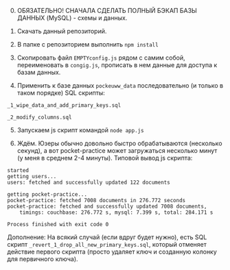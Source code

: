 0) ОБЯЗАТЕЛЬНО! СНАЧАЛА СДЕЛАТЬ ПОЛНЫЙ БЭКАП БАЗЫ ДАННЫХ (MySQL) - схемы и данных.

1) Скачать данный репозиторий.

2) В папке с репозиторием выполнить `npm install`

3) Скопировать файл `EMPTYconfig.js` рядом с самим собой, переименовать в `congig.js`, прописать в нем данные для доступа к базам данных.

4) Применить к базе данных `pockeuww_data` последовательно (и только в таком порядке) SQL скрипты:

`_1_wipe_data_and_add_primary_keys.sql`

`_2_modify_columns.sql`

5) Запускаем js скрипт командой `node app.js`

6) Ждём. Юзеры обычно довольно быстро обрабатываются (несколько секунд), а вот pocket-practice
может загружаться несколько минут (у меня в среднем 2-4 минуты).
Типовой вывод js скрипта:
```
started
getting users...
users: fetched and successfully updated 122 documents

getting pocket-practice...
pocket-practice: fetched 7008 documents in 276.772 seconds
pocket-practice: fetched and successfully updated 7008 documents,
    timings: couchbase: 276.772 s, mysql: 7.399 s, total: 284.171 s

Process finished with exit code 0
```

Дополнение: На всякий случай (если вдруг будет нужно), есть SQL скрипт `_revert_1_drop_all_new_primary_keys.sql`,
который отменяет действие первого скрипта (просто удаляет ключ и созданную колонку для первичного ключа).
